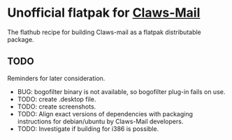 # Unofficial flatpak for [Claws-Mail](https://claws-mail.org)

The flathub recipe for building Claws-mail as a flatpak distributable package.

## TODO

Reminders for later consideration.

- BUG: bogofilter binary is not available, so bogofilter plug-in fails on use.
- TODO: create .desktop file.
- TODO: create screenshots.
- TODO: Align exact versions of dependencies with packaging instructions for debian/ubuntu by Claws-Mail developers.
- TODO: Investigate if building for i386 is possible.
